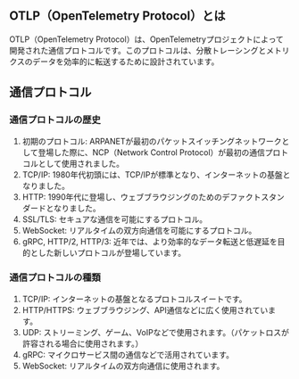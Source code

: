 ## OTLP（OpenTelemetry Protocol）とは

OTLP（OpenTelemetry Protocol）は、OpenTelemetryプロジェクトによって開発された通信プロトコルです。このプロトコルは、分散トレーシングとメトリクスのデータを効率的に転送するために設計されています。

## 通信プロトコル

### 通信プロトコルの歴史

1. 初期のプロトコル: ARPANETが最初のパケットスイッチングネットワークとして登場した際に、NCP（Network Control Protocol）が最初の通信プロトコルとして使用されました。
2. TCP/IP: 1980年代初頭には、TCP/IPが標準となり、インターネットの基盤となりました。
3. HTTP: 1990年代に登場し、ウェブブラウジングのためのデファクトスタンダードとなりました。
4. SSL/TLS: セキュアな通信を可能にするプロトコル。
5. WebSocket: リアルタイムの双方向通信を可能にするプロトコル。
6. gRPC, HTTP/2, HTTP/3: 近年では、より効率的なデータ転送と低遅延を目的とした新しいプロトコルが登場しています。

### 通信プロトコルの種類

1. TCP/IP: インターネットの基盤となるプロトコルスイートです。
2. HTTP/HTTPS: ウェブブラウジング、API通信などに広く使用されています。 
3. UDP: ストリーミング、ゲーム、VoIPなどで使用されます。（パケットロスが許容される場合に使用されます。）
4. gRPC: マイクロサービス間の通信などで活用されています。
5. WebSocket: リアルタイムの双方向通信に使用されます。
